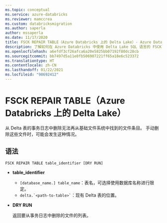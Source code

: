 ```yaml
---
ms.topic: conceptual
ms.service: azure-databricks
ms.reviewer: mamccrea
ms.custom: databricksmigration
ms.author: saperla
author: mssaperla
ms.date: 11/17/2020
title: FSCK REPAIR TABLE（Azure Databricks 上的 Delta Lake）- Azure Databricks
description: 了解如何在 Azure Databricks 中使用 Delta Lake SQL 语言的 FSCK REPAIR TABLE 语法。
ms.openlocfilehash: a6efdf3cf26afca6a20e5825bb07192f80dc28cb
ms.sourcegitcommit: bb7497d5a11e8fb506907221ff65a18e6c523372
ms.translationtype: HT
ms.contentlocale: zh-CN
ms.lasthandoff: 01/22/2021
ms.locfileid: "98692412"
---
```

# <a name="fsck-repair-table-delta-lake-on-azure-databricks"></a>FSCK REPAIR TABLE（Azure Databricks 上的 Delta Lake）

从 Delta 表的事务日志中删除无法再从基础文件系统中找到的文件条目。 手动删除这些文件时，可能会发生这种情况。

## <a name="syntax"></a>语法

```
FSCK REPAIR TABLE table_identifier [DRY RUN]
```

* **table_identifier**
  * ``[database_name.] table_name``：表名，可选择使用数据库名称进行限定。
  * `` delta.`<path-to-table>` ``：现有 Delta 表的位置。
* **DRY RUN**

  返回要从事务日志中删除的文件的列表。